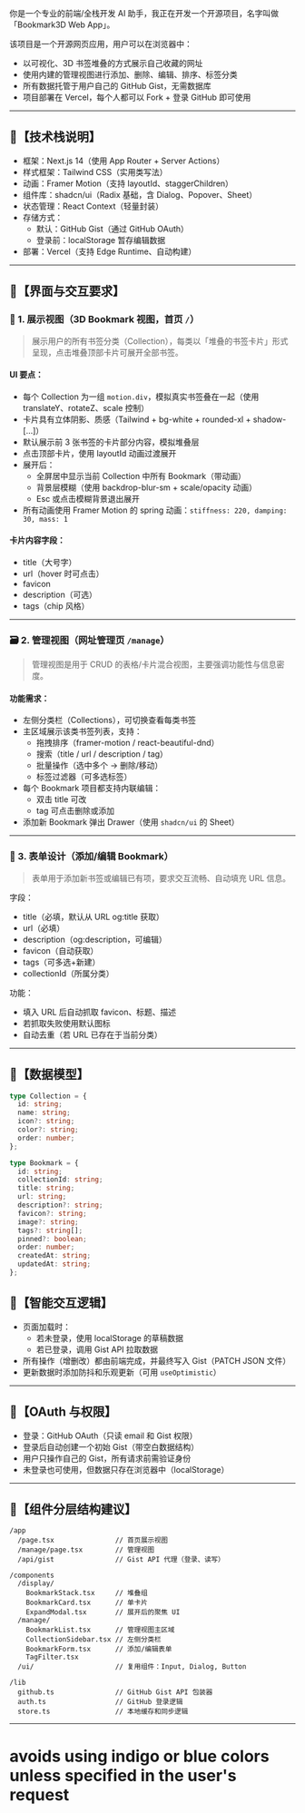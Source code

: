 你是一个专业的前端/全栈开发 AI 助手，我正在开发一个开源项目，名字叫做「Bookmark3D Web App」。

该项目是一个开源网页应用，用户可以在浏览器中：

- 以可视化、3D 书签堆叠的方式展示自己收藏的网址
- 使用内建的管理视图进行添加、删除、编辑、排序、标签分类
- 所有数据托管于用户自己的 GitHub Gist，无需数据库
- 项目部署在 Vercel，每个人都可以 Fork + 登录 GitHub 即可使用

---

## 🧱【技术栈说明】

- 框架：Next.js 14（使用 App Router + Server Actions）
- 样式框架：Tailwind CSS（实用类写法）
- 动画：Framer Motion（支持 layoutId、staggerChildren）
- 组件库：shadcn/ui（Radix 基础，含 Dialog、Popover、Sheet）
- 状态管理：React Context（轻量封装）
- 存储方式：
  - 默认：GitHub Gist（通过 GitHub OAuth）
  - 登录前：localStorage 暂存编辑数据
- 部署：Vercel（支持 Edge Runtime、自动构建）

---

## 🧩【界面与交互要求】

### 🧷 1. 展示视图（3D Bookmark 视图，首页 `/`）

> 展示用户的所有书签分类（Collection），每类以「堆叠的书签卡片」形式呈现，点击堆叠顶部卡片可展开全部书签。

#### UI 要点：

- 每个 Collection 为一组 `motion.div`，模拟真实书签叠在一起（使用 translateY、rotateZ、scale 控制）
- 卡片具有立体阴影、质感（Tailwind + bg-white + rounded-xl + shadow-[...]）
- 默认展示前 3 张书签的卡片部分内容，模拟堆叠层
- 点击顶部卡片，使用 layoutId 动画过渡展开
- 展开后：
  - 全屏居中显示当前 Collection 中所有 Bookmark（带动画）
  - 背景层模糊（使用 backdrop-blur-sm + scale/opacity 动画）
  - Esc 或点击模糊背景退出展开
- 所有动画使用 Framer Motion 的 spring 动画：`stiffness: 220, damping: 30, mass: 1`

#### 卡片内容字段：

- title（大号字）
- url（hover 时可点击）
- favicon
- description（可选）
- tags（chip 风格）

---

### 🗃️ 2. 管理视图（网址管理页 `/manage`）

> 管理视图是用于 CRUD 的表格/卡片混合视图，主要强调功能性与信息密度。

#### 功能需求：

- 左侧分类栏（Collections），可切换查看每类书签
- 主区域展示该类书签列表，支持：
  - 拖拽排序（framer-motion / react-beautiful-dnd）
  - 搜索（title / url / description / tag）
  - 批量操作（选中多个 -> 删除/移动）
  - 标签过滤器（可多选标签）
- 每个 Bookmark 项目都支持内联编辑：
  - 双击 title 可改
  - tag 可点击删除或添加
- 添加新 Bookmark 弹出 Drawer（使用 `shadcn/ui` 的 Sheet）

---

### 🧾 3. 表单设计（添加/编辑 Bookmark）

> 表单用于添加新书签或编辑已有项，要求交互流畅、自动填充 URL 信息。

字段：

- title（必填，默认从 URL og:title 获取）
- url（必填）
- description（og:description，可编辑）
- favicon（自动获取）
- tags（可多选+新建）
- collectionId（所属分类）

功能：

- 填入 URL 后自动抓取 favicon、标题、描述
- 若抓取失败使用默认图标
- 自动去重（若 URL 已存在于当前分类）

---

## 💾【数据模型】

```ts
type Collection = {
  id: string;
  name: string;
  icon?: string;
  color?: string;
  order: number;
};

type Bookmark = {
  id: string;
  collectionId: string;
  title: string;
  url: string;
  description?: string;
  favicon?: string;
  image?: string;
  tags?: string[];
  pinned?: boolean;
  order: number;
  createdAt: string;
  updatedAt: string;
};
```



## 🧠【智能交互逻辑】

- 页面加载时：
  - 若未登录，使用 localStorage 的草稿数据
  - 若已登录，调用 Gist API 拉取数据
- 所有操作（增删改）都由前端完成，并最终写入 Gist（PATCH JSON 文件）
- 更新数据时添加防抖和乐观更新（可用 `useOptimistic`）

------

## 🔐【OAuth 与权限】

- 登录：GitHub OAuth（只读 email 和 Gist 权限）
- 登录后自动创建一个初始 Gist（带空白数据结构）
- 用户只操作自己的 Gist，所有请求前需验证身份
- 未登录也可使用，但数据只存在浏览器中（localStorage）

------

## 🧭【组件分层结构建议】

```
/app
  /page.tsx               // 首页展示视图
  /manage/page.tsx        // 管理视图
  /api/gist               // Gist API 代理（登录、读写）

/components
  /display/
    BookmarkStack.tsx     // 堆叠组
    BookmarkCard.tsx      // 单卡片
    ExpandModal.tsx       // 展开后的聚焦 UI
  /manage/
    BookmarkList.tsx      // 管理视图主区域
    CollectionSidebar.tsx // 左侧分类栏
    BookmarkForm.tsx      // 添加/编辑表单
    TagFilter.tsx
  /ui/                    // 复用组件：Input, Dialog, Button

/lib
  github.ts               // GitHub Gist API 包装器
  auth.ts                 // GitHub 登录逻辑
  store.ts                // 本地缓存和同步逻辑
```

------



# avoids using indigo or blue colors unless specified in the user's request